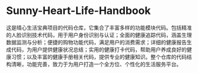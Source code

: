 # Sunny-Heart-Life-Handbook
这是晴心生活宝典项目的代码仓库，它集合了丰富多样的功能模块代码。包括精准的人脸识别技术代码，用于用户身份识别与认证；全面的健康追踪代码，涵盖生理数据监测与分析；便捷的购物功能代码，满足用户的消费需求；详细的健康报告生成代码，为用户提供健康状况总结；实用的健康打卡代码，帮助用户养成良好的健康习惯；以及丰富的健康手册相关代码，提供专业的健康知识。整个仓库的代码结构清晰，功能完善，致力于为用户打造一个全方位、个性化的生活服务平台。
